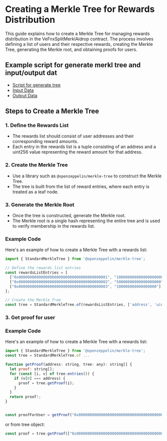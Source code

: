 # Creating a Merkle Tree for Rewards Distribution

This guide explains how to create a Merkle Tree for managing rewards distribution in the VeFnxSplitMerklAidrop contract. The process involves defining a list of users and their respective rewards, creating the Merkle Tree, generating the Merkle root, and obtaining proofs for users.

## Example script for generate merkl tree and input/output dat

- [Script for generate tree](/docs/integration/ve_fnx_split_merkl_airdrop/generateTree.ts)
- [Input Data](/docs/integration/ve_fnx_split_merkl_airdrop/input.json)
- [Output Data](/docs/integration/ve_fnx_split_merkl_airdrop/output.json)


## Steps to Create a Merkle Tree

### 1. Define the Rewards List

- The rewards list should consist of user addresses and their corresponding reward amounts.
- Each entry in the rewards list is a tuple consisting of an address and a uint256 value representing the reward amount for that address.

### 2. Create the Merkle Tree

- Use a library such as `@openzeppelin/merkle-tree` to construct the Merkle Tree.
- The tree is built from the list of reward entries, where each entry is treated as a leaf node.

### 3. Generate the Merkle Root

- Once the tree is constructed, generate the Merkle root.
- The Merkle root is a single hash representing the entire tree and is used to verify membership in the rewards list.

### Example Code

Here's an example of how to create a Merkle Tree with a rewards list:

```javascript
import { StandardMerkleTree } from '@openzeppelin/merkle-tree';

// Define the rewards list entries
const rewardsListEntries = [
  ["0x0000000000000000000000000000000000000001", "100000000000000000000"], 
  ["0x0000000000000000000000000000000000000002", "50000000000000000000"],
  ["0x0000000000000000000000000000000000000003", "100000000000000000"],
];

// Create the Merkle Tree
const tree = StandardMerkleTree.of(rewardsListEntries, ['address', 'uint256']);
```

### 3. Get proof for user

### Example Code

Here's an example of how to create a Merkle Tree with a rewards list:

```javascript
import { StandardMerkleTree } from '@openzeppelin/merkle-tree';
const tree = StandardMerkleTree.of ...

function getProof(address: string, tree: any): string[] {
  let proof: string[];
  for (const [i, v] of tree.entries()) {
    if (v[0] === address) {
      proof = tree.getProof(i);
    }
  }
  return proof!;
}


const proofForUser = getProof("0x0000000000000000000000000000000000000001", tree);

```
or from tree object:
```javascript
const proof = tree.getProof(["0x0000000000000000000000000000000000000001", "100000000000000000000"]);
```